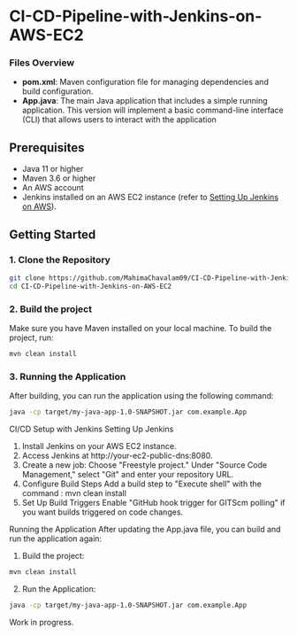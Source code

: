 # CI-CD-Pipeline-with-Jenkins-on-AWS-EC2


### Files Overview

- **pom.xml**: Maven configuration file for managing dependencies and build configuration.
- **App.java**: The main Java application that includes a simple running application. This version will implement a basic command-line interface (CLI) that allows users to interact with the application

## Prerequisites

- Java 11 or higher
- Maven 3.6 or higher
- An AWS account
- Jenkins installed on an AWS EC2 instance (refer to [Setting Up Jenkins on AWS](https://www.jenkins.io/doc/book/installing/#installing-jenkins)).

## Getting Started

### 1. Clone the Repository

```bash
git clone https://github.com/MahimaChavalam09/CI-CD-Pipeline-with-Jenkins-on-AWS-EC2.git
cd CI-CD-Pipeline-with-Jenkins-on-AWS-EC2
``` 
### 2. Build the project
Make sure you have Maven installed on your local machine. To build the project, run:
```bash
mvn clean install
```

### 3. Running the Application
After building, you can run the application using the following command:
```bash
java -cp target/my-java-app-1.0-SNAPSHOT.jar com.example.App
```

CI/CD Setup with Jenkins
Setting Up Jenkins
1. Install Jenkins on your AWS EC2 instance.
2. Access Jenkins at http://your-ec2-public-dns:8080.
3. Create a new job:
Choose "Freestyle project."
Under "Source Code Management," select "Git" and enter your repository URL.
4. Configure Build Steps
Add a build step to "Execute shell" with the command :
mvn clean install
5. Set Up Build Triggers
Enable "GitHub hook trigger for GITScm polling" if you want builds triggered on code changes.

Running the Application 
After updating the App.java file, you can build and run the application again: 

1. Build the project:
``` bash
mvn clean install
```
2. Run the Application:
```bash
java -cp target/my-java-app-1.0-SNAPSHOT.jar com.example.App
```
Work in progress.
